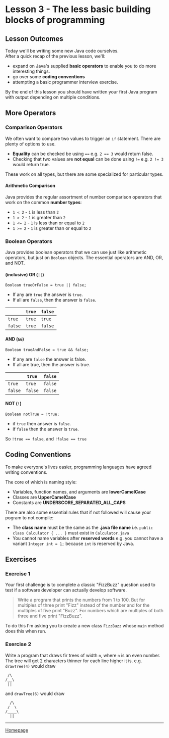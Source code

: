 # Lesson 3 - The less basic building blocks of programming

## Lesson Outcomes
Today we'll be writing some new Java code ourselves.  
After a quick recap of the previous lesson, we'll:
* expand on Java's supplied **basic operators** to enable you to do more interesting things.
* go over some **coding conventions**
* attempting a basic programmer interview exercise.

By the end of this lesson you should have written your first Java program with output depending on multiple conditions.

## More Operators
### Comparison Operators
We often want to compare two values to trigger an `if` statement. There are plenty of options to use.

* **Equality** can be checked be using `==` e.g. `2 == 3` would return false.
* Checking that two values are **not equal** can be done using `!=` e.g. `2 != 3` would return true.

These work on all types, but there are some specialized for particular types.

#### Arithmetic Comparison
Java provides the regular assortment of number comparison operators that work on the common **number types**:
* `1 < 2` - `1` is less than `2`
* `1 > 2` - `1` is greater than `2`
* `1 <= 2` - `1` is less than or equal to `2`
* `1 >= 2` - `1` is greater than or equal to `2`

### Boolean Operators
Java provides boolean operators that we can use just like arithmetic operators, but just on `Boolean` objects.
The essential operators are AND, OR, and NOT.

#### (inclusive) OR (`||`)
``Boolean trueOrFalse = true || false;``
* If any are `true` the answer is `true`.
* If all are `false`, then the answer is `false`.

|           | `true`  | `false` |
| ---       | ---   | ---   |
| `true`  | `true`  | `true`  |
| `false` | `true`  | `false` |

#### AND (`&&`)
``Boolean trueAndFalse = true && false;``
* If any are `false` the answer is false.
* If all are true, then the answer is true.

|           | `true`  | `false` |
| ---       | ---   | ---   |
| `true`  | `true`  | `false`  |
| `false` | `false`  | `false` |

#### NOT (`!`)
``Boolean notTrue = !true;``
* if `true` then answer is `false`.
* if `false` then the answer is `true`.

So `!true == false`, and `!false == true`

## Coding Conventions
To make everyone's lives easier, programming languages have agreed writing conventions.

The core of which is naming style:
* Variables, function names, and arguments are **lowerCamelCase**
* Classes are **UpperCamelCase**
* Constants are **UNDERSCORE_SEPARATED_ALL_CAPS**

There are also some essential rules that if not followed will cause your pogram to not compile:
* The **class name** must be the same as the **.java file name**
i.e. `public class Calculator { ... }` must exist in `Calculator.java`
* You cannot name variables after **reserved words** e.g. you cannot have a variant `Integer int = 1;` because `int` is reserved by Java.

## Exercises
### Exercise 1
Your first challenge is to complete a classic "FizzBuzz" question used to test if a software developer can actually develop software.
> Write a program that prints the numbers from 1 to 100. But for multiples of three print "Fizz" instead of the number and for the multiples of five print "Buzz". For numbers which are multiples of both three and five print "FizzBuzz".

To do this I'm asking you to create a new class `FizzBuzz` whose `main` method does this when run.

### Exercise 2
Write a program that draws fir trees of width `n`, where `n` is an even number.
The tree will get 2 characters thinner for each line higher it is.
e.g. `drawTree(4)` would draw
```
 /\
/__\
 ||
```
and `drawTree(6)` would draw
```
  /\
 /  \
/____\
  ||
```
---
[Homepage](../index.md)
